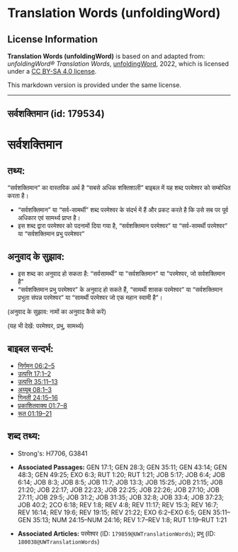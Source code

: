 # Translation Words (unfoldingWord)

## License Information

**Translation Words (unfoldingWord)** is based on and adapted from: _unfoldingWord® Translation Words_, [unfoldingWord](https://unfoldingword.org/utw), 2022, which is licensed under a [CC BY-SA 4.0 license](https://creativecommons.org/licenses/by-sa/4.0/legalcode.en).

This markdown version is provided under the same license.



--------------------------------

## सर्वशक्तिमान (id: 179534)

सर्वशक्तिमान
============

तथ्य:
-----

“सर्वशक्तिमान” का वास्तविक अर्थ है “सबसे अधिक शक्तिशाली” बाइबल में यह शब्द परमेश्वर को सम्बोधित करता है।

* “सर्वशक्तिमान” या “सर्व\-सामर्थी” शब्द परमेश्वर के संदर्भ में हैं और प्रकट करते है कि उसे सब पर पूर्व अधिकार एवं सामर्थ्य प्राप्त है।
* इस शब्द द्वारा परमेश्वर को पदनामों दिया गया है, “सर्वशक्तिमान परमेश्वर” या “सर्व\-सामर्थी परमेश्वर” या “सर्वशक्तिमान प्रभु परमेश्वर”

अनुवाद के सुझाव:
----------------

* इस शब्द का अनुवाद हो सकता है: “सर्वसामर्थी” या "सर्वशक्तिमान" या "परमेश्वर, जो सर्वशक्तिमान है"
* “सर्वशक्तिमान प्रभु परमेश्वर” के अनुवाद हो सकते हैं, “सामर्थी शासक परमेश्वर” या “सर्वशक्तिमान प्रभुता संपन्न परमेश्वर” या “सामर्थी परमेश्वर जो एक महान स्वामी है”।

(अनुवाद के सुझाव: नामों का अनुवाद कैसे करें)

(यह भी देखें: परमेश्वर, प्रभु, सामर्थ्य)

बाइबल सन्दर्भ:
--------------

* [निर्गमन 06:2–5](https://ref.ly/Exod6:2-Exod6:5)
* [उत्पत्ति 17:1–2](https://ref.ly/Gen17:1-Gen17:2)
* [उत्पत्ति 35:11–13](https://ref.ly/Gen35:11-Gen35:13)
* [अय्यूब 08:1–3](https://ref.ly/Job8:1-Job8:3)
* [गिनती 24:15–16](https://ref.ly/Num24:15-Num24:16)
* [प्रकाशितवाक्य 01:7–8](https://ref.ly/Rev1:7-Rev1:8)
* [रूत 01:19–21](https://ref.ly/Ruth1:19-Ruth1:21)

शब्द तथ्य:
----------

* Strong's: H7706, G3841

* **Associated Passages:** GEN 17:1; GEN 28:3; GEN 35:11; GEN 43:14; GEN 48:3; GEN 49:25; EXO 6:3; RUT 1:20; RUT 1:21; JOB 5:17; JOB 6:4; JOB 6:14; JOB 8:3; JOB 8:5; JOB 11:7; JOB 13:3; JOB 15:25; JOB 21:15; JOB 21:20; JOB 22:17; JOB 22:23; JOB 22:25; JOB 22:26; JOB 27:10; JOB 27:11; JOB 29:5; JOB 31:2; JOB 31:35; JOB 32:8; JOB 33:4; JOB 37:23; JOB 40:2; 2CO 6:18; REV 1:8; REV 4:8; REV 11:17; REV 15:3; REV 16:7; REV 16:14; REV 19:6; REV 19:15; REV 21:22; EXO 6:2–EXO 6:5; GEN 35:11–GEN 35:13; NUM 24:15–NUM 24:16; REV 1:7–REV 1:8; RUT 1:19–RUT 1:21
* **Associated Articles:** परमेश्‍वर (ID: `179859@UWTranslationWords`); प्रभु (ID: `180038@UWTranslationWords`)

